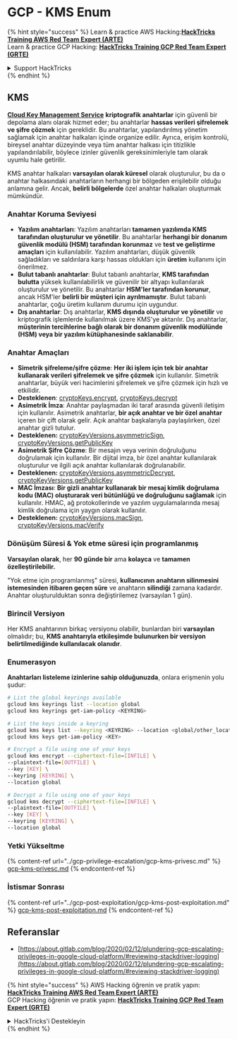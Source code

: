 # GCP - KMS Enum

{% hint style="success" %}
Learn & practice AWS Hacking:<img src="../../../.gitbook/assets/image (1) (1) (1) (1).png" alt="" data-size="line">[**HackTricks Training AWS Red Team Expert (ARTE)**](https://training.hacktricks.xyz/courses/arte)<img src="../../../.gitbook/assets/image (1) (1) (1) (1).png" alt="" data-size="line">\
Learn & practice GCP Hacking: <img src="../../../.gitbook/assets/image (2) (1).png" alt="" data-size="line">[**HackTricks Training GCP Red Team Expert (GRTE)**<img src="../../../.gitbook/assets/image (2) (1).png" alt="" data-size="line">](https://training.hacktricks.xyz/courses/grte)

<details>

<summary>Support HackTricks</summary>

* Check the [**subscription plans**](https://github.com/sponsors/carlospolop)!
* **Join the** 💬 [**Discord group**](https://discord.gg/hRep4RUj7f) or the [**telegram group**](https://t.me/peass) or **follow** us on **Twitter** 🐦 [**@hacktricks\_live**](https://twitter.com/hacktricks_live)**.**
* **Share hacking tricks by submitting PRs to the** [**HackTricks**](https://github.com/carlospolop/hacktricks) and [**HackTricks Cloud**](https://github.com/carlospolop/hacktricks-cloud) github repos.

</details>
{% endhint %}

## KMS

[**Cloud Key Management Service**](https://cloud.google.com/kms/docs/) **kriptografik anahtarlar** için güvenli bir depolama alanı olarak hizmet eder; bu anahtarlar **hassas verileri şifrelemek ve şifre çözmek** için gereklidir. Bu anahtarlar, yapılandırılmış yönetim sağlamak için anahtar halkaları içinde organize edilir. Ayrıca, erişim kontrolü, bireysel anahtar düzeyinde veya tüm anahtar halkası için titizlikle yapılandırılabilir, böylece izinler güvenlik gereksinimleriyle tam olarak uyumlu hale getirilir.

KMS anahtar halkaları **varsayılan olarak küresel** olarak oluşturulur, bu da o anahtar halkasındaki anahtarların herhangi bir bölgeden erişilebilir olduğu anlamına gelir. Ancak, **belirli bölgelerde** özel anahtar halkaları oluşturmak mümkündür.

### Anahtar Koruma Seviyesi

* **Yazılım anahtarları**: Yazılım anahtarları **tamamen yazılımda KMS tarafından oluşturulur ve yönetilir**. Bu anahtarlar **herhangi bir donanım güvenlik modülü (HSM) tarafından korunmaz** ve **test ve geliştirme amaçları** için kullanılabilir. Yazılım anahtarları, düşük güvenlik sağladıkları ve saldırılara karşı hassas oldukları için **üretim** kullanımı için önerilmez.
* **Bulut tabanlı anahtarlar**: Bulut tabanlı anahtarlar, **KMS tarafından bulutta** yüksek kullanılabilirlik ve güvenilir bir altyapı kullanılarak oluşturulur ve yönetilir. Bu anahtarlar **HSM'ler tarafından korunur**, ancak HSM'ler **belirli bir müşteri için ayrılmamıştır**. Bulut tabanlı anahtarlar, çoğu üretim kullanım durumu için uygundur.
* **Dış anahtarlar**: Dış anahtarlar, **KMS dışında oluşturulur ve yönetilir** ve kriptografik işlemlerde kullanılmak üzere KMS'ye aktarılır. Dış anahtarlar, **müşterinin tercihlerine bağlı olarak bir donanım güvenlik modülünde (HSM) veya bir yazılım kütüphanesinde saklanabilir**.

### Anahtar Amaçları

* **Simetrik şifreleme/şifre çözme**: **Her iki işlem için tek bir anahtar kullanarak verileri şifrelemek ve şifre çözmek** için kullanılır. Simetrik anahtarlar, büyük veri hacimlerini şifrelemek ve şifre çözmek için hızlı ve etkilidir.
* **Desteklenen**: [cryptoKeys.encrypt](https://cloud.google.com/kms/docs/reference/rest/v1/projects.locations.keyRings.cryptoKeys/encrypt), [cryptoKeys.decrypt](https://cloud.google.com/kms/docs/reference/rest/v1/projects.locations.keyRings.cryptoKeys/decrypt)
* **Asimetrik İmza**: Anahtar paylaşmadan iki taraf arasında güvenli iletişim için kullanılır. Asimetrik anahtarlar, **bir açık anahtar ve bir özel anahtar** içeren bir çift olarak gelir. Açık anahtar başkalarıyla paylaşılırken, özel anahtar gizli tutulur.
* **Desteklenen:** [cryptoKeyVersions.asymmetricSign](https://cloud.google.com/kms/docs/reference/rest/v1/projects.locations.keyRings.cryptoKeys.cryptoKeyVersions/asymmetricSign), [cryptoKeyVersions.getPublicKey](https://cloud.google.com/kms/docs/reference/rest/v1/projects.locations.keyRings.cryptoKeys.cryptoKeyVersions/getPublicKey)
* **Asimetrik Şifre Çözme**: Bir mesajın veya verinin doğruluğunu doğrulamak için kullanılır. Bir dijital imza, bir özel anahtar kullanılarak oluşturulur ve ilgili açık anahtar kullanılarak doğrulanabilir.
* **Desteklenen:** [cryptoKeyVersions.asymmetricDecrypt](https://cloud.google.com/kms/docs/reference/rest/v1/projects.locations.keyRings.cryptoKeys.cryptoKeyVersions/asymmetricDecrypt), [cryptoKeyVersions.getPublicKey](https://cloud.google.com/kms/docs/reference/rest/v1/projects.locations.keyRings.cryptoKeys.cryptoKeyVersions/getPublicKey)
* **MAC İmzası**: **Bir gizli anahtar kullanarak bir mesaj kimlik doğrulama kodu (MAC) oluşturarak veri bütünlüğü ve doğruluğunu sağlamak** için kullanılır. HMAC, ağ protokollerinde ve yazılım uygulamalarında mesaj kimlik doğrulama için yaygın olarak kullanılır.
* **Desteklenen:** [cryptoKeyVersions.macSign](https://cloud.google.com/kms/docs/reference/rest/v1/projects.locations.keyRings.cryptoKeys.cryptoKeyVersions/macSign), [cryptoKeyVersions.macVerify](https://cloud.google.com/kms/docs/reference/rest/v1/projects.locations.keyRings.cryptoKeys.cryptoKeyVersions/macVerify)

### Dönüşüm Süresi & Yok etme süresi için programlanmış

**Varsayılan olarak**, her **90 günde bir** ama **kolayca** ve **tamamen özelleştirilebilir.**

"Yok etme için programlanmış" süresi, **kullanıcının anahtarın silinmesini istemesinden itibaren geçen süre** ve anahtarın **silindiği** zamana kadardır. Anahtar oluşturulduktan sonra değiştirilemez (varsayılan 1 gün).

### Birincil Versiyon

Her KMS anahtarının birkaç versiyonu olabilir, bunlardan biri **varsayılan** olmalıdır; bu, **KMS anahtarıyla etkileşimde bulunurken bir versiyon belirtilmediğinde kullanılacak olanıdır**.

### Enumerasyon

**Anahtarları listeleme izinlerine sahip olduğunuzda**, onlara erişmenin yolu şudur:
```bash
# List the global keyrings available
gcloud kms keyrings list --location global
gcloud kms keyrings get-iam-policy <KEYRING>

# List the keys inside a keyring
gcloud kms keys list --keyring <KEYRING> --location <global/other_locations>
gcloud kms keys get-iam-policy <KEY>

# Encrypt a file using one of your keys
gcloud kms encrypt --ciphertext-file=[INFILE] \
--plaintext-file=[OUTFILE] \
--key [KEY] \
--keyring [KEYRING] \
--location global

# Decrypt a file using one of your keys
gcloud kms decrypt --ciphertext-file=[INFILE] \
--plaintext-file=[OUTFILE] \
--key [KEY] \
--keyring [KEYRING] \
--location global
```
### Yetki Yükseltme

{% content-ref url="../gcp-privilege-escalation/gcp-kms-privesc.md" %}
[gcp-kms-privesc.md](../gcp-privilege-escalation/gcp-kms-privesc.md)
{% endcontent-ref %}

### İstismar Sonrası

{% content-ref url="../gcp-post-exploitation/gcp-kms-post-exploitation.md" %}
[gcp-kms-post-exploitation.md](../gcp-post-exploitation/gcp-kms-post-exploitation.md)
{% endcontent-ref %}

## Referanslar

* [https://about.gitlab.com/blog/2020/02/12/plundering-gcp-escalating-privileges-in-google-cloud-platform/#reviewing-stackdriver-logging](https://about.gitlab.com/blog/2020/02/12/plundering-gcp-escalating-privileges-in-google-cloud-platform/#reviewing-stackdriver-logging)

{% hint style="success" %}
AWS Hacking öğrenin ve pratik yapın:<img src="../../../.gitbook/assets/image (1) (1) (1) (1).png" alt="" data-size="line">[**HackTricks Training AWS Red Team Expert (ARTE)**](https://training.hacktricks.xyz/courses/arte)<img src="../../../.gitbook/assets/image (1) (1) (1) (1).png" alt="" data-size="line">\
GCP Hacking öğrenin ve pratik yapın: <img src="../../../.gitbook/assets/image (2) (1).png" alt="" data-size="line">[**HackTricks Training GCP Red Team Expert (GRTE)**<img src="../../../.gitbook/assets/image (2) (1).png" alt="" data-size="line">](https://training.hacktricks.xyz/courses/grte)

<details>

<summary>HackTricks'i Destekleyin</summary>

* [**abonelik planlarını**](https://github.com/sponsors/carlospolop) kontrol edin!
* **💬 [**Discord grubuna**](https://discord.gg/hRep4RUj7f) veya [**telegram grubuna**](https://t.me/peass) katılın ya da **Twitter'da** 🐦 [**@hacktricks\_live**](https://twitter.com/hacktricks_live)**'i takip edin.**
* **Hacking ipuçlarını paylaşmak için** [**HackTricks**](https://github.com/carlospolop/hacktricks) ve [**HackTricks Cloud**](https://github.com/carlospolop/hacktricks-cloud) github reposuna PR gönderin.

</details>
{% endhint %}
